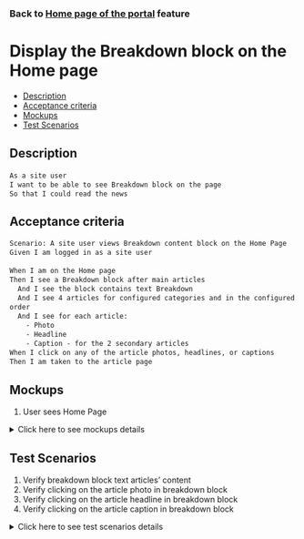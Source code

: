 ### Back to [Home page of the portal](/../../) feature

# Display the Breakdown block on the Home page

- [Description](#description)
- [Acceptance criteria](#acceptance-criteria)
- [Mockups](#mockups)
- [Test Scenarios](#test-scenarios)

## Description

    As a site user
    I want to be able to see Breakdown block on the page
    So that I could read the news

## Acceptance criteria

    Scenario: A site user views Breakdown content block on the Home Page
    Given I am logged in as a site user

    When I am on the Home page
    Then I see a Breakdown block after main articles
      And I see the block contains text Breakdown
      And I see 4 articles for configured categories and in the configured order
      And I see for each article: 
        - Photo
        - Headline
        - Caption - for the 2 secondary articles
    When I click on any of the article photos, headlines, or captions 
    Then I am taken to the article page

## Mockups

1. User sees Home Page 

<details>
  <summary>Click here to see mockups details</summary>

**1. User sees Home Page:**

![Home Page - user side](/products/sport_news_portal/web_application_features/home_page/images/home_page_user_side.png)

</details>

## Test Scenarios

1. Verify breakdown block text articles’ content
2. Verify clicking on the article photo in breakdown block
3. Verify clicking on the article headline in breakdown block
4. Verify clicking on the article caption in breakdown block

<details>
  <summary>Click here to see test scenarios details</summary>

### **#1. Verify breakdown block text articles’ content**

|#|Steps|Expected Result
------|-------|----------
|1|Go to the sport site news|
|2|Log in to your user account|
|3|Examine breakdown block after main articles|The system shows Breakdown block after main articles
|4|Examine the content of breakdown block|The block contains text Breakdown and 4 articles for configured categories and in the configured order
|5|Examine the content of articles|Each article show:<br> - Photo<br> - Headline<br> - Caption (for the 2 secondary articles)

### **#2. Verify clicking on the article photo in breakdown block**

|#|Steps|Expected Result
------|-------|----------
|1|Go to the sport site news|
|2|Log in to your user account|
|3|Examine the content of articles in breakdown block|Each article show:<br> - Photo<br> - Headline<br> - Caption (for the 2 secondary articles)
|4|Click on any photo in the article|After clicking on any of the article photos, the user is taken to the article page
|5|Click on any headline|
|6|Click on any caption|

### **#3. Verify clicking on the article headline in breakdown block**

|#|Steps|Expected Result
------|-------|----------
|1|Go to the sport site news|
|2|Log in to your user account|
|3|Examine the content of articles in breakdown block|Each article show:<br> - Photo<br> - Headline<br> - Caption (for the 2 secondary articles)
|4|Click on any headline in the article|After clicking on any of the article headlines user is taken to the article page

### **#4. Verify clicking on the article caption in breakdown block**

|#|Steps|Expected Result
------|-------|----------
|1|Go to the sport site news|
|2|Log in to your user account|
|3|Examine the content of articles in breakdown block|Each article show:<br> - Photo<br> - Headline<br> - Caption (for the 2 secondary articles)
|4|Click on any caption in the article| After clicking on any of the article captions, the user is taken to the article page

</details>
